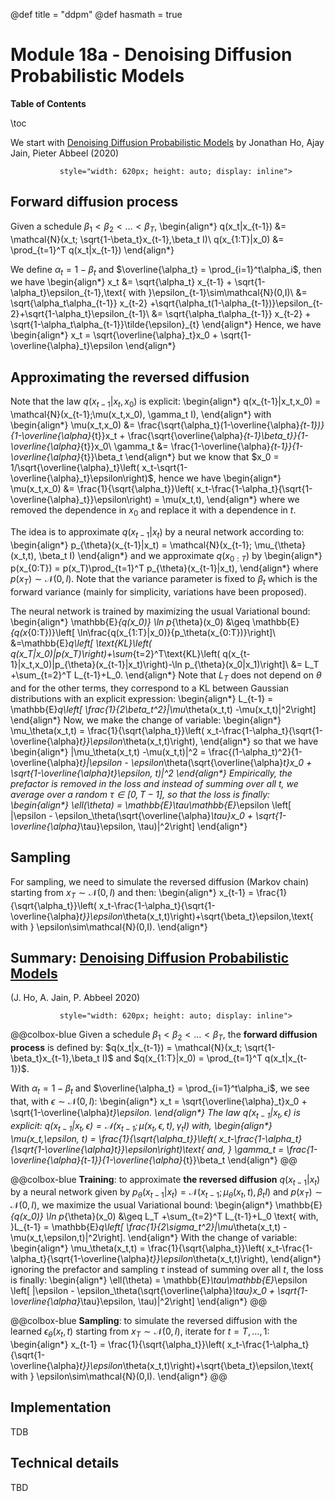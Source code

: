@def title = "ddpm"
@def hasmath = true


# Module 18a - Denoising Diffusion Probabilistic Models

**Table of Contents**

\toc

We start with [Denoising Diffusion Probabilistic Models](https://arxiv.org/abs/2006.11239) by Jonathan Ho, Ajay Jain, Pieter Abbeel (2020)

~~~<img src="../extras/diffusions/ddpm.png"
           style="width: 620px; height: auto; display: inline">
~~~

## Forward diffusion process

Given a schedule $\beta_1<\beta_2<\dots <\beta_T$,
\begin{align*}
q(x_t|x_{t-1}) &= \mathcal{N}(x_t; \sqrt{1-\beta_t}x_{t-1},\beta_t I)\\
q(x_{1:T}|x_0) &= \prod_{t=1}^T q(x_t|x_{t-1})
\end{align*}

We define $\alpha_t = 1-\beta_t$ and $\overline{\alpha_t} = \prod_{i=1}^t\alpha_i$, then we have
\begin{align*}
x_t &= \sqrt{\alpha_t} x_{t-1} + \sqrt{1-\alpha_t}\epsilon_{t-1},\text{ with }\epsilon_{t-1}\sim\mathcal{N}(0,I)\\
&= \sqrt{\alpha_t\alpha_{t-1}} x_{t-2} +\sqrt{\alpha_t(1-\alpha_{t-1})}\epsilon_{t-2}+\sqrt{1-\alpha_t}\epsilon_{t-1}\\
&= \sqrt{\alpha_t\alpha_{t-1}} x_{t-2} + \sqrt{1-\alpha_t\alpha_{t-1}}\tilde{\epsilon}_{t}
\end{align*}
Hence, we have
\begin{align*}
x_t = \sqrt{\overline{\alpha}_t}x_0 + \sqrt{1-\overline{\alpha}_t}\epsilon
\end{align*}

## Approximating the reversed diffusion 

Note that the law $q(x_{t-1}|x_t,x_0)$ is explicit:
\begin{align*}
q(x_{t-1}|x_t,x_0) = \mathcal{N}(x_{t-1};\mu(x_t,x_0), \gamma_t I), 
\end{align*}
with
\begin{align*}
\mu(x_t,x_0) &= \frac{\sqrt{\alpha_t}(1-\overline{\alpha}_{t-1})}{1-\overline{\alpha}_{t}}x_t + \frac{\sqrt{\overline{\alpha}_{t-1}\beta_t}}{1-\overline{\alpha}_{t}}x_0\\
\gamma_t &= \frac{1-\overline{\alpha}_{t-1}}{1-\overline{\alpha}_{t}}\beta_t
\end{align*}
but we know that $x_0 = 1/\sqrt{\overline{\alpha}_t}\left( x_t-\sqrt{1-\overline{\alpha}_t}\epsilon\right)$, hence we have
\begin{align*}
\mu(x_t,x_0) &= \frac{1}{\sqrt{\alpha_t}}\left( x_t-\frac{1-\alpha_t}{\sqrt{1-\overline{\alpha}_t}}\epsilon\right) = \mu(x_t,t),
\end{align*}
where we removed the dependence in $x_0$ and replace it with a dependence in $t$.

The idea is to approximate $q(x_{t-1}|x_t)$ by a neural network according to:
\begin{align*}
p_{\theta}(x_{t-1}|x_t) = \mathcal{N}(x_{t-1}; \mu_{\theta}(x_t,t), \beta_t I)
\end{align*}
and we approximate $q(x_{0:T})$ by
\begin{align*}
p(x_{0:T}) = p(x_T)\prod_{t=1}^T p_{\theta}(x_{t-1}|x_t),
\end{align*}
where $p(x_T) \sim \mathcal{N}(0,I)$. Note that the variance parameter is fixed to $\beta_t$ which is the forward variance (mainly for simplicity, variations have been proposed).

The neural network is trained by maximizing the usual Variational bound:
\begin{align*}
\mathbb{E}_{q(x_0)} \ln p_{\theta}(x_0) &\geq \mathbb{E}_{q(x_{0:T})}\left[ \ln\frac{q(x_{1:T}|x_0)}{p_\theta(x_{0:T})}\right]\\
&=\mathbb{E}_q\left[ \text{KL}\left( q(x_T|x_0)\|p(x_T)\right)+\sum_{t=2}^T\text{KL}\left( q(x_{t-1}|x_t,x_0)\|p_{\theta}(x_{t-1}|x_t)\right)-\ln p_{\theta}(x_0|x_1)\right]\\
&= L_T +\sum_{t=2}^T L_{t-1}+L_0.
\end{align*}
Note that $L_T$ does not depend on $\theta$ and for the other terms, they correspond to a KL between Gaussian distributions with an explicit expression:
\begin{align*}
L_{t-1} = \mathbb{E}_q\left[ \frac{1}{2\beta_t^2}\|\mu_\theta(x_t,t) -\mu(x_t,t)\|^2\right]
\end{align*}
Now, we make the change of variable:
\begin{align*}
\mu_\theta(x_t,t) = \frac{1}{\sqrt{\alpha_t}}\left( x_t-\frac{1-\alpha_t}{\sqrt{1-\overline{\alpha}_t}}\epsilon_\theta(x_t,t)\right),
\end{align*}
so that we have
\begin{align*}
\|\mu_\theta(x_t,t) -\mu(x_t,t)\|^2 = \frac{(1-\alpha_t)^2}{1-\overline{\alpha}_t}\|\epsilon - \epsilon_\theta(\sqrt{\overline{\alpha}_t}x_0 + \sqrt{1-\overline{\alpha}_t}\epsilon, t)\|^2
\end{align*}
Empirically, the prefactor is removed in the loss and instead of summing over all $t$, we average over a random $\tau\in [0,T-1]$, so that the loss is finally:
\begin{align*}
\ell(\theta) = \mathbb{E}_\tau\mathbb{E}_\epsilon \left[ \|\epsilon - \epsilon_\theta(\sqrt{\overline{\alpha}_\tau}x_0 + \sqrt{1-\overline{\alpha}_\tau}\epsilon, \tau)\|^2\right]
\end{align*}

## Sampling

For sampling, we need to simulate the reversed diffusion (Markov chain) starting from $x_T\sim \mathcal{N}(0,I)$ and then:
\begin{align*}
x_{t-1} = \frac{1}{\sqrt{\alpha_t}}\left( x_t-\frac{1-\alpha_t}{\sqrt{1-\overline{\alpha}_t}}\epsilon_\theta(x_t,t)\right)+\sqrt{\beta_t}\epsilon,\text{ with } \epsilon\sim\mathcal{N}(0,I).
\end{align*}

## Summary: [Denoising Diffusion Probabilistic Models](https://arxiv.org/abs/2006.11239) 
(J. Ho, A. Jain, P. Abbeel 2020)

~~~<img src="../extras/diffusions/ddpm.png"
           style="width: 620px; height: auto; display: inline">
~~~
@@colbox-blue
Given a schedule $\beta_1<\beta_2<\dots <\beta_T$, the **forward diffusion process** is defined by:
$q(x_t|x_{t-1}) = \mathcal{N}(x_t; \sqrt{1-\beta_t}x_{t-1},\beta_t I)$ and $q(x_{1:T}|x_0) = \prod_{t=1}^T q(x_t|x_{t-1})$.

With $\alpha_t = 1-\beta_t$ and $\overline{\alpha_t} = \prod_{i=1}^t\alpha_i$, we see that, with $\epsilon\sim\mathcal{N}(0,I)$:
\begin{align*}
x_t = \sqrt{\overline{\alpha}_t}x_0 + \sqrt{1-\overline{\alpha}_t}\epsilon.
\end{align*}
The law $q(x_{t-1}|x_t,\epsilon)$ is explicit: $q(x_{t-1}|x_t,\epsilon) = \mathcal{N}(x_{t-1};\mu(x_t,\epsilon,t), \gamma_t I)$ with,
\begin{align*}
\mu(x_t,\epsilon, t) = \frac{1}{\sqrt{\alpha_t}}\left( x_t-\frac{1-\alpha_t}{\sqrt{1-\overline{\alpha}_t}}\epsilon\right)\text{ and, }
\gamma_t = \frac{1-\overline{\alpha}_{t-1}}{1-\overline{\alpha}_{t}}\beta_t
\end{align*}
@@

@@colbox-blue
**Training**: to approximate **the reversed diffusion** $q(x_{t-1}|x_t)$ by a neural network given by $p_{\theta}(x_{t-1}|x_t) = \mathcal{N}(x_{t-1}; \mu_{\theta}(x_t,t), \beta_t I)$ and $p(x_T) \sim \mathcal{N}(0,I)$, we maximize the usual Variational bound:
\begin{align*}
\mathbb{E}_{q(x_0)} \ln p_{\theta}(x_0) &\geq L_T +\sum_{t=2}^T L_{t-1}+L_0 \text{ with, }L_{t-1} = \mathbb{E}_q\left[ \frac{1}{2\sigma_t^2}\|\mu_\theta(x_t,t) -\mu(x_t,\epsilon,t)\|^2\right].
\end{align*}
With the change of variable:
\begin{align*}
\mu_\theta(x_t,t) = \frac{1}{\sqrt{\alpha_t}}\left( x_t-\frac{1-\alpha_t}{\sqrt{1-\overline{\alpha}_t}}\epsilon_\theta(x_t,t)\right),
\end{align*}
ignoring the prefactor and sampling $\tau$ instead of summing over all $t$, the loss is finally:
\begin{align*}
\ell(\theta) = \mathbb{E}_\tau\mathbb{E}_\epsilon \left[ \|\epsilon - \epsilon_\theta(\sqrt{\overline{\alpha}_\tau}x_0 + \sqrt{1-\overline{\alpha}_\tau}\epsilon, \tau)\|^2\right]
\end{align*}
@@

@@colbox-blue
**Sampling**: to simulate the reversed diffusion with the learned $\epsilon_\theta(x_t,t)$ starting from $x_T\sim \mathcal{N}(0,I)$, iterate for $t=T,\dots, 1$:
\begin{align*}
x_{t-1} = \frac{1}{\sqrt{\alpha_t}}\left( x_t-\frac{1-\alpha_t}{\sqrt{1-\overline{\alpha}_t}}\epsilon_\theta(x_t,t)\right)+\sqrt{\beta_t}\epsilon,\text{ with } \epsilon\sim\mathcal{N}(0,I).
\end{align*}
@@

## Implementation

TDB

## Technical details

TBD